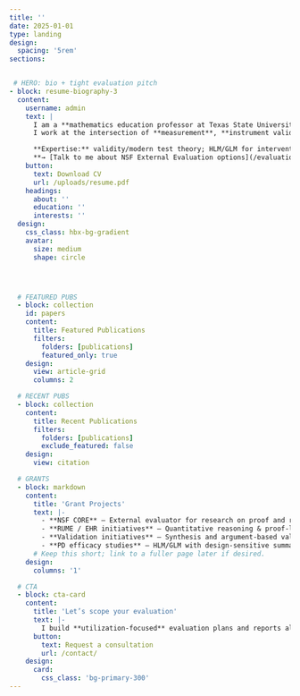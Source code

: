 ```yaml
---
title: ''
date: 2025-01-01
type: landing
design:
  spacing: '5rem'
sections:


 # HERO: bio + tight evaluation pitch
- block: resume-biography-3
  content:
    username: admin
    text: |
      I am a **mathematics education professor at Texas State University**.  
      I work at the intersection of **measurement**, **instrument validation**, and **advanced quantitative methods**—supporting projects with right-sized, credible **external evaluation**.

      **Expertise:** validity/modern test theory; HLM/GLM for intervention efficacy; fidelity of implementation; design-based research in proof courses; and computational methods (classification, clustering, NLP).  
      **→ [Talk to me about NSF External Evaluation options](/evaluation/)**
    button:
      text: Download CV
      url: /uploads/resume.pdf
    headings:
      about: ''
      education: ''
      interests: ''
  design:
    css_class: hbx-bg-gradient
    avatar:
      size: medium
      shape: circle




  # FEATURED PUBS
  - block: collection
    id: papers
    content:
      title: Featured Publications
      filters:
        folders: [publications]
        featured_only: true
    design:
      view: article-grid
      columns: 2

  # RECENT PUBS
  - block: collection
    content:
      title: Recent Publications
      filters:
        folders: [publications]
        exclude_featured: false
    design:
      view: citation

  # GRANTS
  - block: markdown
    content:
      title: 'Grant Projects'
      text: |-
        - **NSF CORE** — External evaluator for research on proof and reasoning  
        - **RUME / EHR initiatives** — Quantitative reasoning & proof-language frameworks  
        - **Validation initiatives** — Synthesis and argument-based validity for instruments  
        - **PD efficacy studies** — HLM/GLM with design-sensitive summaries
      # Keep this short; link to a fuller page later if desired.
    design:
      columns: '1'

  # CTA
  - block: cta-card
    content:
      title: 'Let’s scope your evaluation'
      text: |-
        I build **utilization-focused** evaluation plans and reports aligned to **NSF/IES** expectations—grounded in strong measurement and modern quantitative methods.
      button:
        text: Request a consultation
        url: /contact/
    design:
      card:
        css_class: 'bg-primary-300'
---
```


